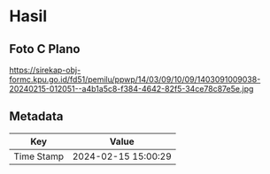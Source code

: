 # Hasil

## Foto C Plano

https://sirekap-obj-formc.kpu.go.id/fd51/pemilu/ppwp/14/03/09/10/09/1403091009038-20240215-012051--a4b1a5c8-f384-4642-82f5-34ce78c87e5e.jpg


## Metadata

| Key        | Value               |
| ---------- | ------------------- |
| Time Stamp | 2024-02-15 15:00:29 |



